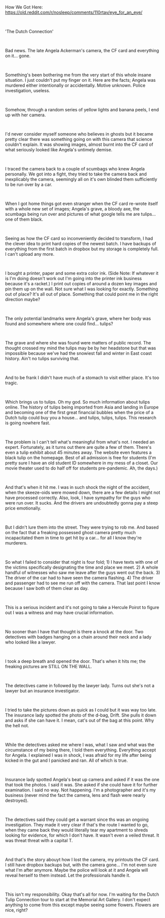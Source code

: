 How We Got Here: https://old.reddit.com/r/nosleep/comments/110rtav/eye_for_an_eye/

&nbsp;

'The Dutch Connection'

&nbsp;

Bad news. The late Angela Ackerman's camera, the CF card and everything on it... gone.

&nbsp;

Something's been bothering me from the very start of this whole insane situation. I just couldn't put my finger on it. Here are the facts; Angela was murdered either intentionally or accidentally. Motive unknown. Police investigation, useless. 

&nbsp;

Somehow, through a random series of yellow lights and banana peels, I end up with her camera. 

&nbsp;

I'd never consider myself someone who believes in ghosts but it became pretty clear there was something going on with this camera that science couldn't explain. It was showing images, almost burnt into the CF card of what seriously looked like Angela's untimely demise. 

&nbsp;

I traced the camera back to a couple of scumbags who knew Angela personally. We got into a fight, they tried to take the camera back and inexplicably the camera, seemingly all on it's own blinded them sufficiently to be run over by a car.

&nbsp;

When I got home things got even stranger when the CF card re-wrote itself with a whole new set of images; Angela's grave, a bloody axe, the scumbags being run over and pictures of what google tells me are tulips... one of them black. 

&nbsp;

Seeing as how the CF card so inconveniently decided to transform, I had the clever idea to print hard copies of the newest batch. I have backups of everything from the first batch in dropbox but my storage is completely full. I can't upload any more. 

&nbsp;

I bought a printer, paper and some extra color ink. (Side Note: If whatever it is I'm doing doesn't work out I'm going into the printer ink business because it's a racket.) I print out copies of around a dozen key images and pin them up on the wall. Not sure what I was looking for exactly. Something out of place? It's all out of place. Something that could point me in the right direction maybe? 

&nbsp;

The only potential landmarks were Angela's grave, where her body was found and somewhere where one could find... tulips? 

&nbsp;

The grave and where she was found were matters of public record. The thought crossed my mind the tulips may be by her headstone but that was impossible because we've had the snowiest fall and winter in East coast history. Ain't no tulips surviving that. 

&nbsp;

And to be frank I didn't have much of a stomach to visit either place. It's too tragic. 

&nbsp;

Which brings us to tulips. Oh my god. So much information about tulips online. The history of tulips being imported from Asia and landing in Europe and becoming one of the first great financial bubbles when the price of a Dutch tulip could buy you a house... and tulips, tulips, tulips. This research is going nowhere fast. 

&nbsp;

The problem is I can't tell what's meaningful from what's not. I needed an expert. Fortunately, as it turns out there are quite a few of them. There's even a tulip exhibit about 45 minutes away. The website even features a black tulip on the homepage. Best of all admission is free for students (I'm pretty sure I have an old student ID somewhere in my mess of a closet. Our movie theater used to do half off for students pre-pandemic. Ah, the days.) 

&nbsp;

And that's when it hit me. I was in such shock the night of the accident, when the skeeze-oids were mowed down, there are a few details I might not have processed correctly. Also, look, I have sympathy for the guys who were run over. It sucks. And the drivers are undoubtedly gonna pay a steep price emotionally.

&nbsp;

But I didn't lure them into the street. They were trying to rob me. And based on the fact that a freaking possessed ghost camera pretty much incapacitated them in time to get hit by a car... for all I know they're murderers. 

&nbsp;

So what I failed to consider that night is four fold; 1) I have texts with one of the victims specifically designating the time and place we meet. 2) A whole handful of witnesses who saw me leave after the guys went out the back. 3) The driver of the car had to have seen the camera flashing. 4) The driver and passenger had to see me run off with the camera. That last point I know because I saw both of them clear as day.  

&nbsp;

This is a serious incident and it's not going to take a Hercule Poirot to figure out I was a witness and may have crucial information. 

&nbsp;

No sooner than I have that thought is there a knock at the door. Two detectives with badges hanging on a chain around their neck and a lady who looked like a lawyer. 

&nbsp;

I took a deep breath and opened the door. That's when it hits me; the freaking pictures are STILL ON THE WALL. 

&nbsp;

The detectives came in followed by the lawyer lady. Turns out she's not a lawyer but an insurance investigator. 

&nbsp;

I tried to take the pictures down as quick as I could but it was way too late. The insurance lady spotted the photo of the d-bag, Drift. She pulls it down and asks if she can have it. I mean, cat's out of the bag at this point. Why the hell not. 

&nbsp;

While the detectives asked me where I was, what I saw and what was the circumstance of my being there, I told them everything. Everything accept for Angela. I explained I was in shock, I was afraid for my life after being kicked in the gut and I panicked and ran. All of which is true.  

&nbsp;

Insurance lady spotted Angela's beat up camera and asked if it was the one that took the photos. I said it was. She asked if she could have it for further examination. I said no way. Not happening. I'm a photographer and it's my business (never mind the fact the camera, lens and flash were nearly destroyed). 

&nbsp;

The detectives said they could get a warrant since ths was an ongoing investigation. They made it very clear if that's the route I wanted to go, when they came back they would literally tear my apartment to shreds looking for evidence, for which I don't have. It wasn't even a veiled threat. It was threat threat with a capital T. 

&nbsp;

And that's the story abouyt how I lost the camera, my printouts the CF card. I still have dropbox backups but, with the camera gone... I'm not even sure what I'm after anymore. Maybe the police will look at it and Angela will reveal herself to them instead. Let the professionals handle it. 

&nbsp;

This isn't my responsibility. Okay that's all for now. I'm waiting for the Dutch Tulip Connection tour to start at the Memorial Art Gallery. I don't expect anything to come from this except maybe seeing some flowers. Flowers are nice, right?